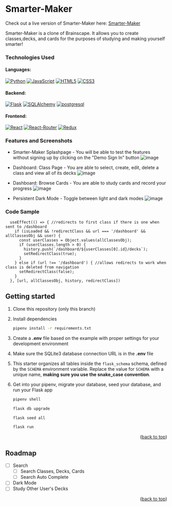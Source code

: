 # Smarter-Maker

<a name="readme-top"></a>

Check out a live version of Smarter-Maker here:
[Smarter-Maker][render-url]

[render-url]: https://smarter-maker.onrender.com/

 Smarter-Maker is a clone of Brainscape. It allows you to create classes,decks, and cards for the purposes of studying and making yourself smarter!

### Technologies Used
#### Languages:
[![Python](https://img.shields.io/badge/Python-3776AB?style=for-the-badge&logo=python&logoColor=white)](https://www.python.org/)
[![JavaScript](https://img.shields.io/badge/JavaScript-F7DF1E?style=for-the-badge&logo=javascript&logoColor=black)](https://www.javascript.com/)
[![HTML5](https://img.shields.io/badge/HTML5-E34F26?style=for-the-badge&logo=html5&logoColor=white)](https://html.com/)
[![CSS3](https://img.shields.io/badge/CSS3-1572B6?style=for-the-badge&logo=css3&logoColor=white)](https://www.w3.org/Style/CSS/Overview.en.html)
#### Backend:
[![Flask](https://img.shields.io/badge/Flask-000000?style=for-the-badge&logo=flask&logoColor=white)](https://flask.palletsprojects.com/en/2.2.x/)
[![SQLAlchemy](https://img.shields.io/badge/SQLAlchemy-CA4245?style=for-the-badge)](https://www.sqlalchemy.org/)
[![postgresql](https://img.shields.io/badge/PostgreSQL-316192?style=for-the-badge&logo=postgresql&logoColor=white)](https://www.postgresql.org/)
#### Frontend:
[![React](https://img.shields.io/badge/React-20232A?style=for-the-badge&logo=react&logoColor=61DAFB)](https://react.dev/)
[![React-Router](https://img.shields.io/badge/React_Router-CA4245?style=for-the-badge&logo=react-router&logoColor=white)](https://reactrouter.com/en/main)
[![Redux](https://img.shields.io/badge/Redux-593D88?style=for-the-badge&logo=redux&logoColor=white)](https://redux.js.org/)



### Features and Screenshots
* Smarter-Maker Splashpage - You will be able to test the features without signing up by clicking on the "Demo Sign In" button
![image](https://user-images.githubusercontent.com/112198918/222297676-5cdc7524-2a68-4888-ba4c-821f5ab2456c.png)

* Dashboard: Class Page - You are able to select, create, edit, delete a class and view all of its decks
![image](https://user-images.githubusercontent.com/112198918/222297789-d73ea04c-4af3-4d2d-8df1-ae9989571e97.png)

* Dashboard: Browse Cards - You are able to study cards and record your progress
![image](https://user-images.githubusercontent.com/112198918/222298087-8f1a6f39-bd4a-4c9b-9dae-abf7e211bd75.png)

* Persistent Dark Mode - Toggle between light and dark modes
![image](https://user-images.githubusercontent.com/112198918/227680350-67715328-8144-4904-acad-0856dcdbea3e.png)


### Code Sample
```
  useEffect(() => { //redirects to first class if there is one when sent to /dashboard
    if (isLoaded && !redirectClass && url === '/dashboard' && allClassesObj && user) {
      const userClasses = Object.values(allClassesObj);
      if (userClasses.length > 0) {
        history.push(`/dashboard/${userClasses[0].id}/decks`);
        setRedirectClass(true);
      }
    } else if (url !== '/dashboard') { //allows redirects to work when class is deleted from navigation
      setRedirectClass(false);
    }
  }, [url, allClassesObj, history, redirectClass])
```



## Getting started
1. Clone this repository (only this branch)

2. Install dependencies

      ```bash
      pipenv install -r requirements.txt
      ```

3. Create a **.env** file based on the example with proper settings for your
   development environment

4. Make sure the SQLite3 database connection URL is in the **.env** file

5. This starter organizes all tables inside the `flask_schema` schema, defined
   by the `SCHEMA` environment variable.  Replace the value for
   `SCHEMA` with a unique name, **making sure you use the snake_case
   convention**.

6. Get into your pipenv, migrate your database, seed your database, and run your Flask app

   ```bash
   pipenv shell
   ```

   ```bash
   flask db upgrade
   ```

   ```bash
   flask seed all
   ```

   ```bash
   flask run
   ```

<p align="right">(<a href="#readme-top">back to top</a>)</p>






<!-- ROADMAP -->
## Roadmap

- [ ] Search
  - [ ] Search Classes, Decks, Cards
  - [ ] Search Auto Complete  
- [ ] Dark Mode
- [ ] Study Other User's Decks

<p align="right">(<a href="#readme-top">back to top</a>)</p>



<!-- ### Contact Information -->


<!-- MARKDOWN LINKS & IMAGES -->
